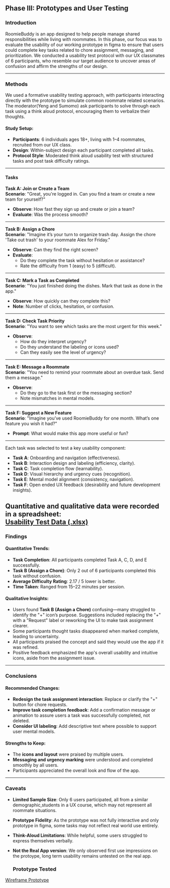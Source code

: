 ## Phase III: Prototypes and User Testing


### Introduction

RoomieBuddy is an app designed to help people manage shared responsibilities while living with roommates. In this phase, our focus was to evaluate the usability of our working prototype in figma to ensure that users could complete key tasks related to chore assignment, messaging, and prioritization. We conducted a usability test protocol with our UX classmates of 6 participants, who resemble our target audience to uncover areas of confusion and affirm the strengths of our design.

---

### Methods

We used a formative usability testing approach, with participants interacting directly with the prototype to simulate common roommate related scenarios. The moderator(Yeng and Sumomo) ask participants to solve through each task using a think aloud protocol, encouraging them to verbalize their thoughts.

#### Study Setup:
- **Participants**: 6 individuals ages 18+, living with 1–4 roommates, recruited from our UX class.
- **Design**: Within-subject design each participant completed all tasks.
- **Protocol Style**: Moderated think aloud usability test with structured tasks and post task difficulty ratings.

---

#### Tasks

**Task A: Join or Create a Team**  
**Scenario**: "Great, you're logged in. Can you find a team or create a new team for yourself?"  
- **Observe**: How fast they sign up and create or join a team?  
- **Evaluate**: Was the process smooth?

---

**Task B: Assign a Chore**  
**Scenario**: "Imagine it’s your turn to organize trash day. Assign the chore 'Take out trash' to your roommate Alex for Friday."  
- **Observe**: Can they find the right screen?  
- **Evaluate**:
  - Do they complete the task without hesitation or assistance?
  - Rate the difficulty from 1 (easy) to 5 (difficult).

---

**Task C: Mark a Task as Completed**  
**Scenario**: "You just finished doing the dishes. Mark that task as done in the app."  
- **Observe**: How quickly can they complete this?
- **Note**: Number of clicks, hesitation, or confusion.

---

**Task D: Check Task Priority**  
**Scenario**: "You want to see which tasks are the most urgent for this week."  
- **Observe**:
  - How do they interpret urgency?
  - Do they understand the labeling or icons used?
  - Can they easily see the level of urgency?

---

**Task E: Message a Roommate**  
**Scenario**: "You need to remind your roommate about an overdue task. Send them a message."  
- **Observe**:
  - Do they go to the task first or the messaging section?
  - Note mismatches in mental models.

---

**Task F: Suggest a New Feature**  
**Scenario**: "Imagine you’ve used RoomieBuddy for one month. What’s one feature you wish it had?"  
- **Prompt**: What would make this app more useful or fun?

---

Each task was selected to test a key usability component:
- **Task A**: Onboarding and navigation (effectiveness).
- **Task B**: Interaction design and labeling (efficiency, clarity).
- **Task C**: Task completion flow (learnability).
- **Task D**: Visual hierarchy and urgency cues (recognition).
- **Task E**: Mental model alignment (consistency, navigation).
- **Task F**: Open ended UX feedback (desirability and future development insights).

Quantitative and qualitative data were recorded in a spreadsheet:  
[Usability Test Data (.xlsx)](https://github.com/ChicoState/roomiebuddy-ux/blob/main/phaseIII/usability-data-phase3.xlsx)
---

### Findings

#### Quantitative Trends:
- **Task Completion**: All participants completed Task A, C, D, and E successfully.
- **Task B (Assign a Chore)**: Only 2 out of 6 participants completed this task without confusion.
- **Average Difficulty Rating**: 2.17 / 5 lower is better.
- **Time Taken**: Ranged from 15–22 minutes per session.

#### Qualitative Insights:
- Users found **Task B (Assign a Chore)** confusing—many struggled to identify the "+" icon’s purpose. Suggestions included replacing the "+" with a "Request" label or reworking the UI to make task assignment clearer.
- Some participants thought tasks disappeared when marked complete, leading to uncertainty.
- All participants praised the concept and said they would use the app if it was refined.
- Positive feedback emphasized the app's overall usability and intuitive icons, aside from the assignment issue.

---

### Conclusions

#### Recommended Changes:
- **Redesign the task assignment interaction**: Replace or clarify the "+" button for chore requests.
- **Improve task completion feedback**: Add a confirmation message or animation to assure users a task was successfully completed, not deleted.
- **Consider UI labeling**: Add descriptive text where possible to support user mental models.

#### Strengths to Keep:
- The **icons and layout** were praised by multiple users.
- **Messaging and urgency marking** were understood and completed smoothly by all users.
- Participants appreciated the overall look and flow of the app.

---

### Caveats

- **Limited Sample Size**: Only 6 users participated, all from a similar demographic,students in a UX course, which may not represent all roommate situations.
- **Prototype Fidelity**: As the prototype was not fully interactive and only prototype in figma, some tasks may not reflect real world use entirely.
- **Think-Aloud Limitations**: While helpful, some users struggled to express themselves verbally.
- **Not the Real App version**: We only observed first use impressions on the protoype, long term usability remains untested on the real app.

  ### Prototype Tested
 [Wireframe Prototype](https://github.com/ChicoState/roomiebuddy-ux/tree/main/wireframes)

